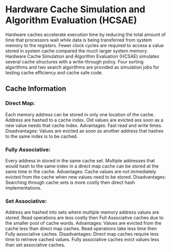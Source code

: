 # Hardware Cache Simulation and Algorithm Evaluation (HCSAE)

Hardware caches accelerate execution time by reducing the total amount of time that processors wait while data is being transferred from system memory to the registers. Fewer clock cycles are required to access a value stored in system cache compared the much larger system memory. Hardware Cache Simulation and Algorithm Evaluation (HCSAE) simulates several cache structures with a write-through policy.  Four sorting algorithms and two search algorithms are provided as simulation jobs for testing cache efficiency and cache safe code. 

## Cache Information
### Direct Map:
Each memory address can be stored in only one location of the cache. Address are hashed to a cache index. Old values are evicted ass soon as a new value needs that cache index. Advantages: Fast read and write times. Disadvantages: Values are evicted as soon as another address that hashes to the same index is to be cached. 

### Fully Associative:
Every address in stored in the same cache set. Multiple addresses that would hash to the same index in a direct map cache can be stored at the same time in the cache. Advantages: Cache values are not immediately evicted from the cache when new values need to be stored. Disadvantages: Searching through cache sets is more costly then direct hash implementations. 

### Set Associative:
Address are hashed into sets where multiple memory address values are stored. Read operations are less costly then Full Associative caches due to the smaller pool of cache words. 
Advantages: Values are evicted from the cache less than direct map caches. Read operations take less time then Fully associative caches. Disadvantages:  Direct map caches require less time to retrieve cached values. Fully associative caches evict values less than set associative caches. 
